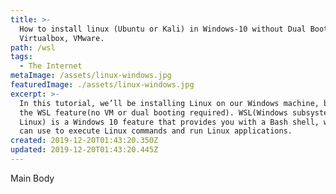 ```yaml
---
title: >-
  How to install linux (Ubuntu or Kali) in Windows-10 without Dual Boot,
  Virtualbox, VMware.
path: /wsl
tags:
  - The Internet
metaImage: /assets/linux-windows.jpg
featuredImage: ./assets/linux-windows.jpg
excerpt: >-
  In this tutorial, we’ll be installing Linux on our Windows machine, by using
  the WSL feature(no VM or dual booting required). WSL(Windows subsystem for
  Linux) is a Windows 10 feature that provides you with a Bash shell, which you
  can use to execute Linux commands and run Linux applications.
created: 2019-12-20T01:43:20.350Z
updated: 2019-12-20T01:43:20.445Z
---
```

Main Body
